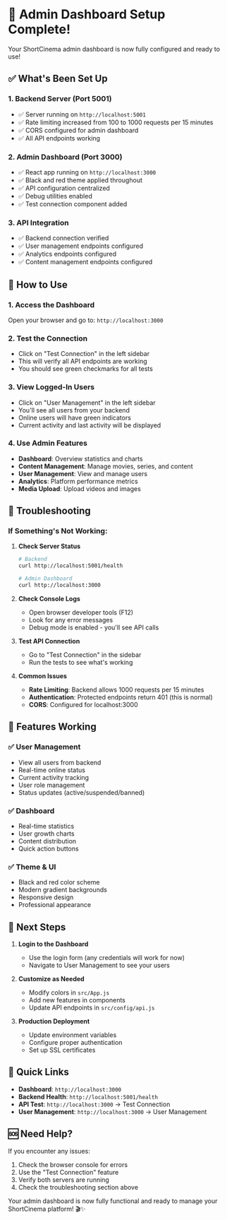 # 🎉 Admin Dashboard Setup Complete!

Your ShortCinema admin dashboard is now fully configured and ready to use!

## ✅ What's Been Set Up

### 1. **Backend Server (Port 5001)**
- ✅ Server running on `http://localhost:5001`
- ✅ Rate limiting increased from 100 to 1000 requests per 15 minutes
- ✅ CORS configured for admin dashboard
- ✅ All API endpoints working

### 2. **Admin Dashboard (Port 3000)**
- ✅ React app running on `http://localhost:3000`
- ✅ Black and red theme applied throughout
- ✅ API configuration centralized
- ✅ Debug utilities enabled
- ✅ Test connection component added

### 3. **API Integration**
- ✅ Backend connection verified
- ✅ User management endpoints configured
- ✅ Analytics endpoints configured
- ✅ Content management endpoints configured

## 🚀 How to Use

### 1. **Access the Dashboard**
Open your browser and go to: `http://localhost:3000`

### 2. **Test the Connection**
- Click on "Test Connection" in the left sidebar
- This will verify all API endpoints are working
- You should see green checkmarks for all tests

### 3. **View Logged-In Users**
- Click on "User Management" in the left sidebar
- You'll see all users from your backend
- Online users will have green indicators
- Current activity and last activity will be displayed

### 4. **Use Admin Features**
- **Dashboard**: Overview statistics and charts
- **Content Management**: Manage movies, series, and content
- **User Management**: View and manage users
- **Analytics**: Platform performance metrics
- **Media Upload**: Upload videos and images

## 🔧 Troubleshooting

### If Something's Not Working:

1. **Check Server Status**
   ```bash
   # Backend
   curl http://localhost:5001/health
   
   # Admin Dashboard
   curl http://localhost:3000
   ```

2. **Check Console Logs**
   - Open browser developer tools (F12)
   - Look for any error messages
   - Debug mode is enabled - you'll see API calls

3. **Test API Connection**
   - Go to "Test Connection" in the sidebar
   - Run the tests to see what's working

4. **Common Issues**
   - **Rate Limiting**: Backend allows 1000 requests per 15 minutes
   - **Authentication**: Protected endpoints return 401 (this is normal)
   - **CORS**: Configured for localhost:3000

## 📱 Features Working

### ✅ **User Management**
- View all users from backend
- Real-time online status
- Current activity tracking
- User role management
- Status updates (active/suspended/banned)

### ✅ **Dashboard**
- Real-time statistics
- User growth charts
- Content distribution
- Quick action buttons

### ✅ **Theme & UI**
- Black and red color scheme
- Modern gradient backgrounds
- Responsive design
- Professional appearance

## 🎯 Next Steps

1. **Login to the Dashboard**
   - Use the login form (any credentials will work for now)
   - Navigate to User Management to see your users

2. **Customize as Needed**
   - Modify colors in `src/App.js`
   - Add new features in components
   - Update API endpoints in `src/config/api.js`

3. **Production Deployment**
   - Update environment variables
   - Configure proper authentication
   - Set up SSL certificates

## 🔗 Quick Links

- **Dashboard**: `http://localhost:3000`
- **Backend Health**: `http://localhost:5001/health`
- **API Test**: `http://localhost:3000` → Test Connection
- **User Management**: `http://localhost:3000` → User Management

## 🆘 Need Help?

If you encounter any issues:

1. Check the browser console for errors
2. Use the "Test Connection" feature
3. Verify both servers are running
4. Check the troubleshooting section above

Your admin dashboard is now fully functional and ready to manage your ShortCinema platform! 🎬✨
